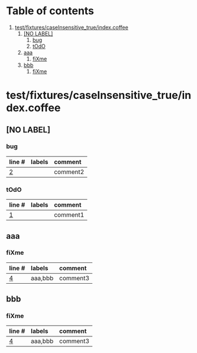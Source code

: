 # Table of contents

1. [test/fixtures/caseInsensitive_true/index.coffee](#1-0)
   1. [[NO LABEL]](#2-0)
      1. [bug](#3-0)
      2. [tOdO](#3-1)
   2. [aaa](#2-1)
      1. [fiXme](#3-0)
   3. [bbb](#2-2)
      1. [fiXme](#3-0)

# test/fixtures/caseInsensitive_true/index.coffee<a id="1-0"></a>

## [NO LABEL]<a id="2-0"></a>

### bug<a id="3-0"></a>

| line # | labels | comment
|:-------|:-------|:-------
| [2](test/fixtures/caseInsensitive_true/index.coffee#L2) |  | comment2

### tOdO<a id="3-1"></a>

| line # | labels | comment
|:-------|:-------|:-------
| [1](test/fixtures/caseInsensitive_true/index.coffee#L1) |  | comment1

## aaa<a id="2-1"></a>

### fiXme<a id="3-0"></a>

| line # | labels | comment
|:-------|:-------|:-------
| [4](test/fixtures/caseInsensitive_true/index.coffee#L4) | aaa,bbb | comment3

## bbb<a id="2-2"></a>

### fiXme<a id="3-0"></a>

| line # | labels | comment
|:-------|:-------|:-------
| [4](test/fixtures/caseInsensitive_true/index.coffee#L4) | aaa,bbb | comment3
